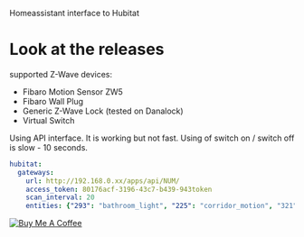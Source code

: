 Homeassistant interface to Hubitat

# Look at the releases

supported Z-Wave devices:
- Fibaro Motion Sensor ZW5
- Fibaro Wall Plug
- Generic Z-Wave Lock (tested on Danalock)
- Virtual Switch

Using API interface. It is working but not fast. Using of switch on / switch off is slow - 10 seconds.

```yaml
hubitat:  
  gateways:
    url: http://192.168.0.xx/apps/api/NUM/
    access_token: 80176acf-3196-43c7-b439-943token
    scan_interval: 20
    entities: {"293": "bathroom_light", "225": "corridor_motion", "321":"garage_wall_plug"}
```

<a href="https://www.buymeacoffee.com/JiriKursky" target="_blank"><img src="https://bmc-cdn.nyc3.digitaloceanspaces.com/BMC-button-images/custom_images/white_img.png" alt="Buy Me A Coffee" style="height: auto !important;width: auto !important;" ></a>
